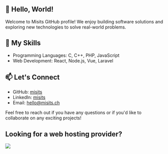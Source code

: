 ## 👋 Hello, World!

Welcome to Misits GitHub profile! We enjoy building software solutions and exploring new technologies to solve real-world problems.

## 🚀 My Skills

- Programming Languages: C, C++, PHP, JavaScript
- Web Development: React, Node.js, Vue, Laravel

## 📫 Let's Connect

- GitHub: [misits](https://github.com/misits)
- LinkedIn: [misits](https://www.linkedin.com/company/misits)
- Email: [hello@misits.ch](hello@misits.ch)

Feel free to reach out if you have any questions or if you'd like to collaborate on any exciting projects!

## Looking for a web hosting provider?

<a href="https://www.infomaniak.com/goto/fr/home?utm_term=664daa56ccbad"><img src="https://affiliation.storage5.infomaniak.com/banners/medium_rectanglesite-general_fr.png"></a>
